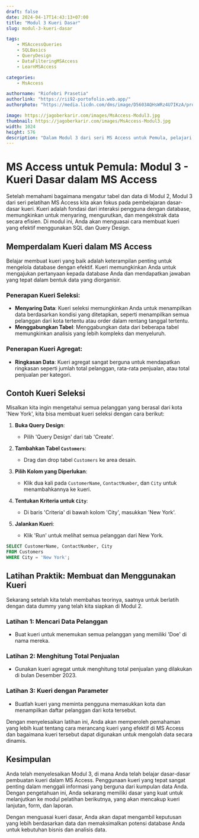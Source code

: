 ```yaml
---
draft: false
date: 2024-04-17T14:43:13+07:00
title: "Modul 3 Kueri Dasar"
slug: modul-3-kueri-dasar

tags:
    - MSAccessQueries
    - SQLBasics
    - QueryDesign
    - DataFilteringMSAccess
    - LearnMSAccess

categories:
    - MsAccess

authorname: "Riofebri Prasetia"
authorlink: "https://rii92-portofolio.web.app/"
authorphoto: "https://media.licdn.com/dms/image/D5603AQHsWRz4U7IKzA/profile-displayphoto-shrink_200_200/0/1690182368248?e=1718841600&v=beta&t=UrTxqBd5G0GRg7UsKkoxTP99WK_An-NJpp4Nu2RXlO8"

image: https://jagoberkarir.com/images/MsAccess-Modul3.jpg
thumbnail: https://jagoberkarir.com/images/MsAccess-Modul3.jpg
width: 1024
height: 576
description: "Dalam Modul 3 dari seri MS Access untuk Pemula, pelajari cara esensial dalam membuat kueri yang efektif menggunakan SQL dan Query Design. Modul ini mengajarkan Anda cara menyaring dan memproses data untuk memenuhi kebutuhan spesifik, meningkatkan kemampuan Anda untuk mengelola dan menganalisis informasi database dengan presisi."
---
```


# MS Access untuk Pemula: Modul 3 - Kueri Dasar dalam MS Access

Setelah memahami bagaimana mengatur tabel dan data di Modul 2, Modul 3 dari seri pelatihan MS Access kita akan fokus pada pembelajaran dasar-dasar kueri. Kueri adalah fondasi dari interaksi pengguna dengan database, memungkinkan untuk menyaring, mengurutkan, dan mengekstrak data secara efisien. Di modul ini, Anda akan menguasai cara membuat kueri yang efektif menggunakan SQL dan Query Design.

## Memperdalam Kueri dalam MS Access

Belajar membuat kueri yang baik adalah keterampilan penting untuk mengelola database dengan efektif. Kueri memungkinkan Anda untuk mengajukan pertanyaan kepada database Anda dan mendapatkan jawaban yang tepat dalam bentuk data yang diorganisir.

### Penerapan Kueri Seleksi:

- **Menyaring Data**: Kueri seleksi memungkinkan Anda untuk menampilkan data berdasarkan kondisi yang ditetapkan, seperti menampilkan semua pelanggan dari kota tertentu atau order dalam rentang tanggal tertentu.
- **Menggabungkan Tabel**: Menggabungkan data dari beberapa tabel memungkinkan analisis yang lebih kompleks dan menyeluruh.

### Penerapan Kueri Agregat:

- **Ringkasan Data**: Kueri agregat sangat berguna untuk mendapatkan ringkasan seperti jumlah total pelanggan, rata-rata penjualan, atau total penjualan per kategori.

## Contoh Kueri Seleksi

Misalkan kita ingin mengetahui semua pelanggan yang berasal dari kota 'New York', kita bisa membuat kueri seleksi dengan cara berikut:

1. **Buka Query Design**:
   - Pilih 'Query Design' dari tab 'Create'.
   
2. **Tambahkan Tabel `Customers`**:
   - Drag dan drop tabel `Customers` ke area desain.
   
3. **Pilih Kolom yang Diperlukan**:
   - Klik dua kali pada `CustomerName`, `ContactNumber`, dan `City` untuk menambahkannya ke kueri.
   
4. **Tentukan Kriteria untuk `City`**:
   - Di baris 'Criteria' di bawah kolom 'City', masukkan 'New York'.

5. **Jalankan Kueri**:
   - Klik 'Run' untuk melihat semua pelanggan dari New York.

```sql
SELECT CustomerName, ContactNumber, City
FROM Customers
WHERE City = 'New York';
```

## **Latihan Praktik: Membuat dan Menggunakan Kueri**

Sekarang setelah kita telah membahas teorinya, saatnya untuk berlatih dengan data dummy yang telah kita siapkan di Modul 2.

### **Latihan 1: Mencari Data Pelanggan**

- Buat kueri untuk menemukan semua pelanggan yang memiliki 'Doe' di nama mereka.

### **Latihan 2: Menghitung Total Penjualan**

- Gunakan kueri agregat untuk menghitung total penjualan yang dilakukan di bulan Desember 2023.

### **Latihan 3: Kueri dengan Parameter**

- Buatlah kueri yang meminta pengguna memasukkan kota dan menampilkan daftar pelanggan dari kota tersebut.

Dengan menyelesaikan latihan ini, Anda akan memperoleh pemahaman yang lebih kuat tentang cara merancang kueri yang efektif di MS Access dan bagaimana kueri tersebut dapat digunakan untuk mengolah data secara dinamis.

## **Kesimpulan**

Anda telah menyelesaikan Modul 3, di mana Anda telah belajar dasar-dasar pembuatan kueri dalam MS Access. Penggunaan kueri yang tepat sangat penting dalam menggali informasi yang berguna dari kumpulan data Anda. Dengan pengetahuan ini, Anda sekarang memiliki dasar yang kuat untuk melanjutkan ke modul pelatihan berikutnya, yang akan mencakup kueri lanjutan, form, dan laporan.

Dengan menguasai kueri dasar, Anda akan dapat mengambil keputusan yang lebih berdasarkan data dan memaksimalkan potensi database Anda untuk kebutuhan bisnis dan analisis data.